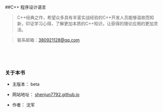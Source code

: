 
##C++ 程序设计语言



>C++经典之作，希望众多具有丰富实战经验的C++开发人员能够温故而知新，印证学习心得，了解更加本质的C++知识，让获得的理论应用的更加灵活。

>联系邮箱：380921128@qq.com



&emsp;



&emsp;



### 关于本书



* 主版本： beta



* 网站地址： [shenjun7792.github.io](https://shenjun7792.github.io)



* 作者： 沈军




